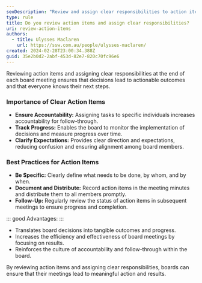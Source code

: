 ```yaml
---
seoDescription: "Review and assign clear responsibilities to action items after board meetings to ensure accountability, track progress, and clarify expectations."
type: rule
title: Do you review action items and assign clear responsibilities?
uri: review-action-items
authors:
  - title: Ulysses Maclaren
    url: https://ssw.com.au/people/ulysses-maclaren/
created: 2024-02-28T23:00:34.388Z
guid: 35e2b0d2-2abf-453d-82e7-820c70fc96e6
---
```

Reviewing action items and assigning clear responsibilities at the end of each board meeting ensures that decisions lead to actionable outcomes and that everyone knows their next steps.

<!--endintro-->

### Importance of Clear Action Items

- **Ensure Accountability:** Assigning tasks to specific individuals increases accountability for follow-through.
- **Track Progress:** Enables the board to monitor the implementation of decisions and measure progress over time.
- **Clarify Expectations:** Provides clear direction and expectations, reducing confusion and ensuring alignment among board members.

### Best Practices for Action Items

- **Be Specific:** Clearly define what needs to be done, by whom, and by when.
- **Document and Distribute:** Record action items in the meeting minutes and distribute them to all members promptly.
- **Follow-Up:** Regularly review the status of action items in subsequent meetings to ensure progress and completion.

::: good
Advantages:
:::

- Translates board decisions into tangible outcomes and progress.
- Increases the efficiency and effectiveness of board meetings by focusing on results.
- Reinforces the culture of accountability and follow-through within the board.

By reviewing action items and assigning clear responsibilities, boards can ensure that their meetings lead to meaningful action and results.

